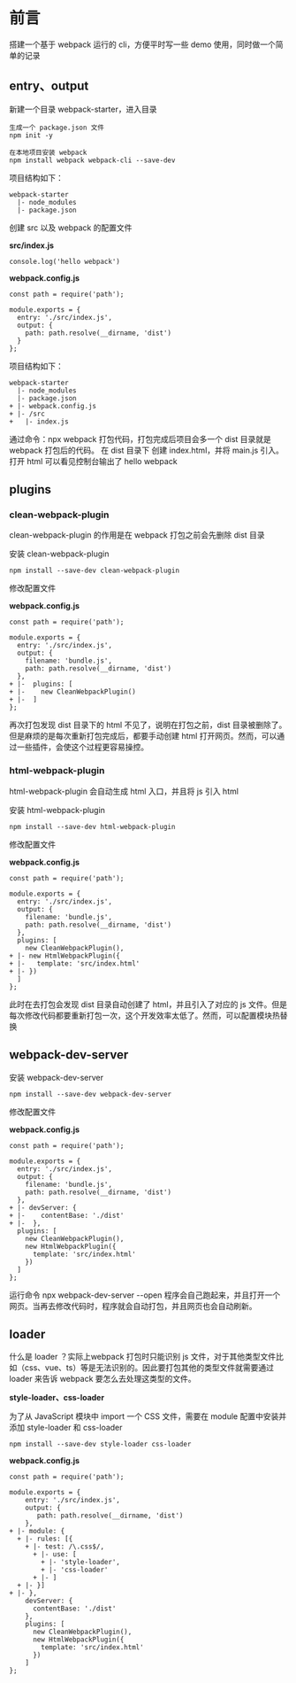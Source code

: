 # 前言

搭建一个基于 webpack 运行的 cli，方便平时写一些 demo 使用，同时做一个简单的记录

## entry、output

新建一个目录 webpack-starter，进入目录

```
生成一个 package.json 文件
npm init -y

在本地项目安装 webpack
npm install webpack webpack-cli --save-dev
```

项目结构如下：

```
webpack-starter
  |- node_modules
  |- package.json
```

创建 src 以及 webpack 的配置文件

**src/index.js**

```
console.log('hello webpack')
```

**webpack.config.js**

```
const path = require('path');

module.exports = {
  entry: './src/index.js',
  output: {
    path: path.resolve(__dirname, 'dist')
  }
};
```

项目结构如下：

```
webpack-starter
  |- node_modules
  |- package.json
+ |- webpack.config.js
+ |- /src
+   |- index.js
```

通过命令：npx webpack 打包代码，打包完成后项目会多一个 dist 目录就是 webpack 打包后的代码。 在 dist 目录下 创建 index.html，并将 main.js 引入。打开 html 可以看见控制台输出了 hello webpack

## plugins

### clean-webpack-plugin

clean-webpack-plugin 的作用是在 webpack 打包之前会先删除 dist 目录

安装 clean-webpack-plugin

```
npm install --save-dev clean-webpack-plugin
```

修改配置文件

**webpack.config.js**

```
const path = require('path');

module.exports = {
  entry: './src/index.js',
  output: {
    filename: 'bundle.js',
    path: path.resolve(__dirname, 'dist')
  },
+ |-  plugins: [
+ |-    new CleanWebpackPlugin()
+ |-  ]
};
```

再次打包发现 dist 目录下的 html 不见了，说明在打包之前，dist 目录被删除了。但是麻烦的是每次重新打包完成后，都要手动创建 html 打开网页。然而，可以通过一些插件，会使这个过程更容易操控。

### html-webpack-plugin

html-webpack-plugin 会自动生成 html 入口，并且将 js 引入 html

安装 html-webpack-plugin

```
npm install --save-dev html-webpack-plugin
```

修改配置文件

**webpack.config.js**

```
const path = require('path');

module.exports = {
  entry: './src/index.js',
  output: {
    filename: 'bundle.js',
    path: path.resolve(__dirname, 'dist')
  },
  plugins: [
    new CleanWebpackPlugin(),
+ |- new HtmlWebpackPlugin({
+ |-   template: 'src/index.html'
+ |- })
  ]
};
```

此时在去打包会发现 dist 目录自动创建了 html，并且引入了对应的 js 文件。但是每次修改代码都要重新打包一次，这个开发效率太低了。然而，可以配置模块热替换

## webpack-dev-server

安装 webpack-dev-server

```
npm install --save-dev webpack-dev-server
```

修改配置文件

**webpack.config.js**

```
const path = require('path');

module.exports = {
  entry: './src/index.js',
  output: {
    filename: 'bundle.js',
    path: path.resolve(__dirname, 'dist')
  },
+ |- devServer: {
+ |-    contentBase: './dist'
+ |-  },
  plugins: [
    new CleanWebpackPlugin(),
    new HtmlWebpackPlugin({
      template: 'src/index.html'
    })
  ]
};
```

运行命令 npx webpack-dev-server --open 程序会自己跑起来，并且打开一个网页。当再去修改代码时，程序就会自动打包，并且网页也会自动刷新。

## loader

什么是 loader ？实际上webpack 打包时只能识别 js 文件，对于其他类型文件比如（css、vue、ts）等是无法识别的。因此要打包其他的类型文件就需要通过 loader 来告诉 webpack 要怎么去处理这类型的文件。

**style-loader、css-loader**

为了从 JavaScript 模块中 import 一个 CSS 文件，需要在 module 配置中安装并添加 style-loader 和 css-loader

```
npm install --save-dev style-loader css-loader
```

**webpack.config.js**

```
const path = require('path');

module.exports = {
    entry: './src/index.js',
    output: {
       path: path.resolve(__dirname, 'dist')
    },
+ |- module: {
  + |- rules: [{
    + |- test: /\.css$/,
      + |- use: [
        + |- 'style-loader',
        + |- 'css-loader'
      + |- ]
  + |- }]
+ |- },
    devServer: {
      contentBase: './dist'
    },
    plugins: [
      new CleanWebpackPlugin(),
      new HtmlWebpackPlugin({
        template: 'src/index.html'
      })
    ]
};
``` 

<!-- mode 区别 webpack-merge、source-map -->
